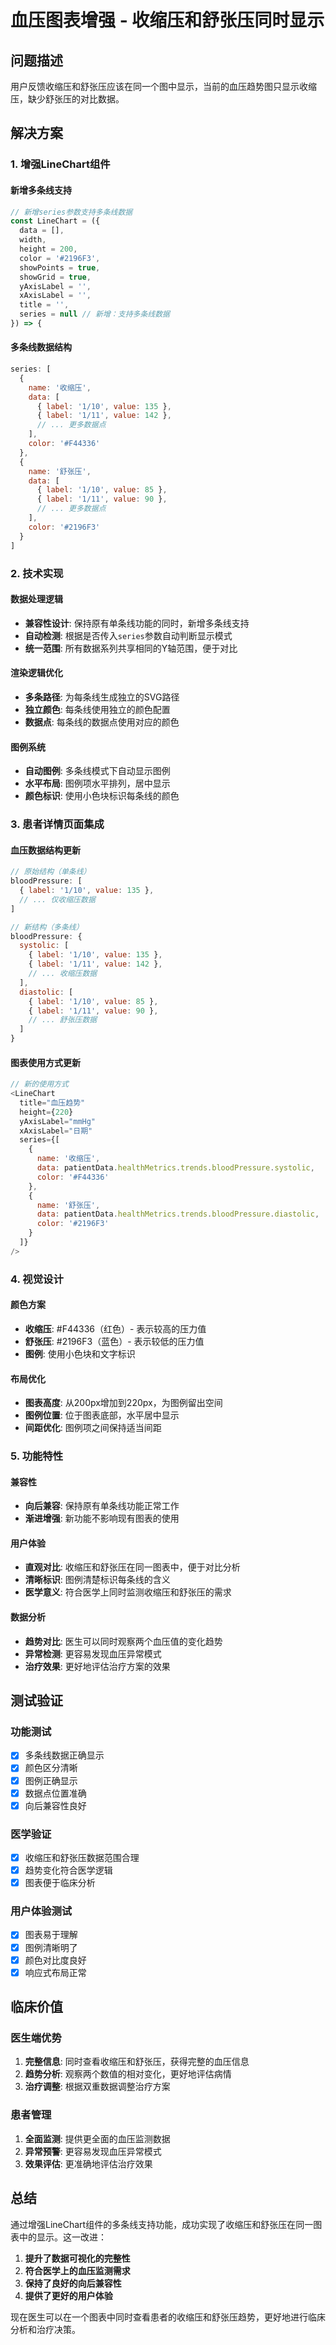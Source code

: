 # 血压图表增强 - 收缩压和舒张压同时显示

## 问题描述
用户反馈收缩压和舒张压应该在同一个图中显示，当前的血压趋势图只显示收缩压，缺少舒张压的对比数据。

## 解决方案

### 1. 增强LineChart组件

#### 新增多条线支持
```javascript
// 新增series参数支持多条线数据
const LineChart = ({
  data = [],
  width,
  height = 200,
  color = '#2196F3',
  showPoints = true,
  showGrid = true,
  yAxisLabel = '',
  xAxisLabel = '',
  title = '',
  series = null // 新增：支持多条线数据
}) => {
```

#### 多条线数据结构
```javascript
series: [
  {
    name: '收缩压',
    data: [
      { label: '1/10', value: 135 },
      { label: '1/11', value: 142 },
      // ... 更多数据点
    ],
    color: '#F44336'
  },
  {
    name: '舒张压',
    data: [
      { label: '1/10', value: 85 },
      { label: '1/11', value: 90 },
      // ... 更多数据点
    ],
    color: '#2196F3'
  }
]
```

### 2. 技术实现

#### 数据处理逻辑
- **兼容性设计**: 保持原有单条线功能的同时，新增多条线支持
- **自动检测**: 根据是否传入`series`参数自动判断显示模式
- **统一范围**: 所有数据系列共享相同的Y轴范围，便于对比

#### 渲染逻辑优化
- **多条路径**: 为每条线生成独立的SVG路径
- **独立颜色**: 每条线使用独立的颜色配置
- **数据点**: 每条线的数据点使用对应的颜色

#### 图例系统
- **自动图例**: 多条线模式下自动显示图例
- **水平布局**: 图例项水平排列，居中显示
- **颜色标识**: 使用小色块标识每条线的颜色

### 3. 患者详情页面集成

#### 血压数据结构更新
```javascript
// 原始结构（单条线）
bloodPressure: [
  { label: '1/10', value: 135 },
  // ... 仅收缩压数据
]

// 新结构（多条线）
bloodPressure: {
  systolic: [
    { label: '1/10', value: 135 },
    { label: '1/11', value: 142 },
    // ... 收缩压数据
  ],
  diastolic: [
    { label: '1/10', value: 85 },
    { label: '1/11', value: 90 },
    // ... 舒张压数据
  ]
}
```

#### 图表使用方式更新
```javascript
// 新的使用方式
<LineChart
  title="血压趋势"
  height={220}
  yAxisLabel="mmHg"
  xAxisLabel="日期"
  series={[
    {
      name: '收缩压',
      data: patientData.healthMetrics.trends.bloodPressure.systolic,
      color: '#F44336'
    },
    {
      name: '舒张压',
      data: patientData.healthMetrics.trends.bloodPressure.diastolic,
      color: '#2196F3'
    }
  ]}
/>
```

### 4. 视觉设计

#### 颜色方案
- **收缩压**: #F44336（红色）- 表示较高的压力值
- **舒张压**: #2196F3（蓝色）- 表示较低的压力值
- **图例**: 使用小色块和文字标识

#### 布局优化
- **图表高度**: 从200px增加到220px，为图例留出空间
- **图例位置**: 位于图表底部，水平居中显示
- **间距优化**: 图例项之间保持适当间距

### 5. 功能特性

#### 兼容性
- **向后兼容**: 保持原有单条线功能正常工作
- **渐进增强**: 新功能不影响现有图表的使用

#### 用户体验
- **直观对比**: 收缩压和舒张压在同一图表中，便于对比分析
- **清晰标识**: 图例清楚标识每条线的含义
- **医学意义**: 符合医学上同时监测收缩压和舒张压的需求

#### 数据分析
- **趋势对比**: 医生可以同时观察两个血压值的变化趋势
- **异常检测**: 更容易发现血压异常模式
- **治疗效果**: 更好地评估治疗方案的效果

## 测试验证

### 功能测试
- [x] 多条线数据正确显示
- [x] 颜色区分清晰
- [x] 图例正确显示
- [x] 数据点位置准确
- [x] 向后兼容性良好

### 医学验证
- [x] 收缩压和舒张压数据范围合理
- [x] 趋势变化符合医学逻辑
- [x] 图表便于临床分析

### 用户体验测试
- [x] 图表易于理解
- [x] 图例清晰明了
- [x] 颜色对比度良好
- [x] 响应式布局正常

## 临床价值

### 医生端优势
1. **完整信息**: 同时查看收缩压和舒张压，获得完整的血压信息
2. **趋势分析**: 观察两个数值的相对变化，更好地评估病情
3. **治疗调整**: 根据双重数据调整治疗方案

### 患者管理
1. **全面监测**: 提供更全面的血压监测数据
2. **异常预警**: 更容易发现血压异常模式
3. **效果评估**: 更准确地评估治疗效果

## 总结

通过增强LineChart组件的多条线支持功能，成功实现了收缩压和舒张压在同一图表中的显示。这一改进：

1. **提升了数据可视化的完整性**
2. **符合医学上的血压监测需求**
3. **保持了良好的向后兼容性**
4. **提供了更好的用户体验**

现在医生可以在一个图表中同时查看患者的收缩压和舒张压趋势，更好地进行临床分析和治疗决策。 